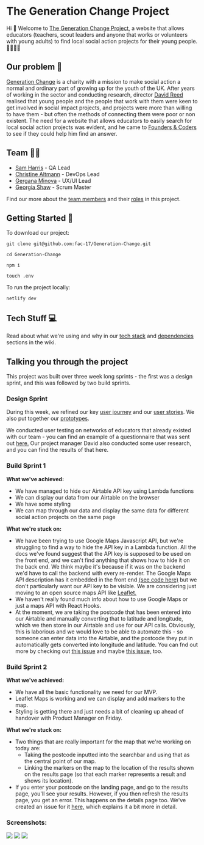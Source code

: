 # The Generation Change Project

Hi 👋 Welcome to [The Generation Change Project](https://generation-change.netlify.com/), a website that allows educators (teachers, scout leaders and anyone that works or volunteers with young adults) to find local social action projects for their young people. 👨‍👨‍👦‍👦

## Our problem 🤔

[Generation Change](https://www.generationchange.org.uk/) is a charity with a mission to make social action a normal and ordinary part of growing up for the youth of the UK. After years of working in the sector and conducting research, director [David Reed](https://www.generationchange.org.uk/our-team) realised that young people and the people that work with them were keen to get involved in social impact projects, and projects were more than willing to have them - but often the methods of connecting them were poor or non existent. The need for a website that allows educators to easily search for local social action projects was evident, and he came to [Founders & Coders](https://www.foundersandcoders.com/) to see if they could help him find an answer.

## Team 🤼‍♂️

* [Sam Harris](https://github.com/samjam48) - QA Lead
* [Christine Altmann](https://github.com/xIrusux) - DevOps Lead
* [Gergana Minova](https://github.com/gminova) - UX/UI Lead
* [Georgia Shaw](https://github.com/georgiamshaw) - Scrum Master

Find our more about the [team members](https://github.com/fac-17/Generation-Change/wiki/Team) and their [roles](https://github.com/fac-17/Generation-Change/wiki/Team-Roles) in this project.

## Getting Started 🏁

To download our project:

    git clone git@github.com:fac-17/Generation-Change.git

    cd Generation-Change

    npm i
    
    touch .env

To run the project locally:

    netlify dev

## Tech Stuff 💻

Read about what we're using and why in our [tech stack](https://github.com/fac-17/Generation-Change/wiki/Tech-Stack) and [dependencies](https://github.com/fac-17/Generation-Change/wiki/Dependencies) sections in the wiki.

## Talking you through the project

This project was built over three week long sprints - the first was a design sprint, and this was followed by two build sprints.

### Design Sprint

During this week, we refined our key [user journey](https://github.com/fac-17/Generation-Change/wiki/08.-User-Journeys) and our [user stories](https://github.com/fac-17/Generation-Change/wiki/09.-User-Stories). We also put together our [prototypes](https://www.figma.com/file/hGRdFiJBUSRzSzAAlDqv9G/Generation-Change?node-id=6%3A610).

We conducted user testing on networks of educators that already existed with our team - you can find an example of a questionnaire that was sent out [here.](https://docs.google.com/forms/d/e/1FAIpQLSfcFrBDQ7es6ap54KL29hYTFuoGKvEBvRlez47gYqsyX-YxBA/viewform?usp=sf_link) Our project manager David also conducted some user research, and you can find the results of that here. 

### Build Sprint 1

**What we've achieved:**
 * We have managed to hide our Airtable API key using Lambda functions
 * We can display our data from our Airtable on the browser
 * We have some styling
 * We can map through our data and display the same data for different social action projects on the same page

**What we're stuck on:**
 * We have been trying to use Google Maps Javascript API, but we're struggling to find a way to hide the API key in a Lambda function. All the docs we've found suggest that the API key is supposed to be used on the front end, and we can't find anything that shows how to hide it on the back end. We think maybe it's because if it was on the backend we'd have to call the backend with every re-render. The Google Maps API description has it embedded in the front end [(see code here)](https://developers.google.com/maps/documentation/javascript/tutorial) but we don't particularly want our API key to be visible. We are considering just moving to an open source maps API like [Leaflet.](https://github.com/Leaflet/Leaflet)
 * We haven't really found much info about how to use Google Maps or just a maps API with React Hooks.
 * At the moment, we are taking the postcode that has been entered into our Airtable and manually converting that to latitude and longitude, which we then store in our Airtable and use for our API calls. Obviously, this is laborious and we would love to be able to automate this - so someone can enter data into the Airtable, and the postcode they put in automatically gets converted into longitude and latitude. You can fnd out more by checking out [this issue](https://github.com/fac-17/Generation-Change/issues/48) and maybe [this issue,](https://github.com/fac-17/Generation-Change/issues/41) too.
 
### Build Sprint 2

**What we've achieved:**
* We have all the basic functionality we need for our MVP.
* Leaflet Maps is working and we can display and add markers to the map.
* Styling is getting there and just needs a bit of cleaning up ahead of handover with Product Manager on Friday.

**What we're stuck on:**
* Two things that are really important for the map that we're working on today are:
    * Taking the postcode inputted into the searchbar and using that as the central point of our map.
    * Linking the markers on the map to the location of the results shown on the results page (so that each marker represents       a result and shows its location).
* If you enter your postcode on the landing page, and go to the results page, you'll see your results. However, if you then refresh the results page, you get an error. This happens on the details page too. We've created an issue for it [here,](https://github.com/fac-17/Generation-Change/issues/92) which explains it a bit more in detail.

### Screenshots:
![](https://i.imgur.com/DgFjZqy.jpg)
![](https://i.imgur.com/KG96C3B.jpg)
![](https://i.imgur.com/oMfdMGv.jpg)

